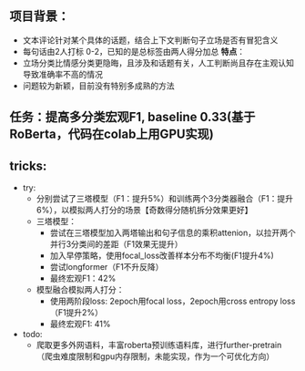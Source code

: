 ## 项目背景：
- 文本评论针对某个具体的话题，结合上下文判断句子立场是否有冒犯含义
- 每句话由2人打标 0-2，已知的是总标签由两人得分加总
**特点**：
- 立场分类比情感分类更隐晦，且涉及和话题有关，人工判断尚且存在主观认知导致准确率不高的情况
- 问题较为新颖，目前没有特别多成熟的方法


## 任务：提高多分类宏观F1, baseline 0.33(基于RoBerta，代码在colab上用GPU实现)

## tricks:
- try:
    - 分别尝试了三塔模型（F1：提升5%）和训练两个3分类器融合（F1：提升6%），以模拟两人打分的场景【奇数得分随机拆分效果更好】
    - 三塔模型：
      - 尝试在三塔模型加入两塔输出和句子信息的乘积attenion，以拉开两个并行3分类间的差距（F1效果无提升）
      - 加入早停策略，使用focal_loss改善样本分布不均衡(F1提升4%)
      - 尝试longformer（F1不升反降）
      - 最终宏观F1：42%
    - 模型融合模拟两人打分：
      - 使用两阶段loss: 2epoch用focal loss，2epoch用cross entropy loss（F1提升2%）
      - 最终宏观F1: 41%
- todo:
    - 爬取更多外网语料，丰富roberta预训练语料库，进行further-pretrain（爬虫难度限制和gpu内存限制，未能实现，作为一个可优化方向）
